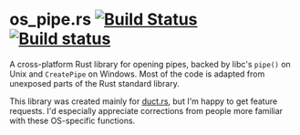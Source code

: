 # os_pipe.rs [![Build Status](https://travis-ci.org/oconnor663/os_pipe.rs.svg?branch=master)](https://travis-ci.org/oconnor663/os_pipe.rs) [![Build status](https://ci.appveyor.com/api/projects/status/89o6o64nxfl80s78/branch/master?svg=true)](https://ci.appveyor.com/project/oconnor663/os-pipe-rs/branch/master)

A cross-platform Rust library for opening pipes, backed by libc's
`pipe()` on Unix and `CreatePipe` on Windows. Most of the code is
adapted from unexposed parts of the Rust standard library.

This library was created mainly for
[duct.rs](https://github.com/oconnor663/duct.rs), but I'm happy to get
feature requests. I'd especially appreciate corrections from people more
familiar with these OS-specific functions.
